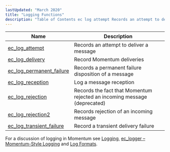 ```yaml
---
lastUpdated: "March 2020"
title: "Logging Functions"
description: "Table of Contents ec log attempt Records an attempt to deliver a message ec log delivery Record Momentum deliveries ec log permanent failure Records a permanent failure disposition of a message ec log reception Log a message reception ec log rejection Records the fact that Momentum rejected an incoming message..."
---
```


              
| Name                                                                                                            | Description                                                              |
|-----------------------------------------------------------------------------------------------------------------|--------------------------------------------------------------------------|
| [ec_log_attempt](/momentum/3/3-api/apis-ec-log-attempt)                     | Records an attempt to deliver a message                                  |
| [ec_log_delivery](/momentum/3/3-api/apis-ec-log-delivery)                   | Record Momentum deliveries                                               |
| [ec_log_permanent_failure](/momentum/3/3-api/apis-ec-log-permanent-failure) | Records a permanent failure disposition of a message                     |
| [ec_log_reception](/momentum/3/3-api/apis-ec-log-reception)                 | Log a message reception                                                  |
| [ec_log_rejection](/momentum/3/3-api/apis-ec-log-rejection)                 | Records the fact that Momentum rejected an incoming message (deprecated) |
| [ec_log_rejection2](/momentum/3/3-api/apis-ec-log-rejection-2)               | Records rejection of an incoming message                                 |
| [ec_log_transient_failure](/momentum/3/3-api/apis-ec-log-transient-failure) | Record a transient delivery failure                                      |

For a discussion of logging in Momentum see [Logging](/momentum/3/3-reference/operations-logging), [ec_logger – Momentum-Style Logging](/momentum/3/3-reference/3-reference-modules-ec-logger) and [Log Formats](/momentum/3/3-reference/3-reference-log-formats).